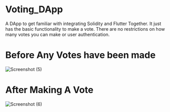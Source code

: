 # Voting_DApp

A DApp to get familiar with integrating Solidity and Flutter Together. 
It just has the basic functionality to make a vote. 
There are no restrictions on how many votes you can make or user authentication.

# Before Any Votes have been made
![Screenshot (5)](https://user-images.githubusercontent.com/54764168/157238542-67a0d62c-2b68-40e4-9001-71e221478109.png)

# After Making A Vote 
![Screenshot (6)](https://user-images.githubusercontent.com/54764168/157238687-5d593f5d-3a4e-4ecd-9e11-a8647ade2bc7.png)


